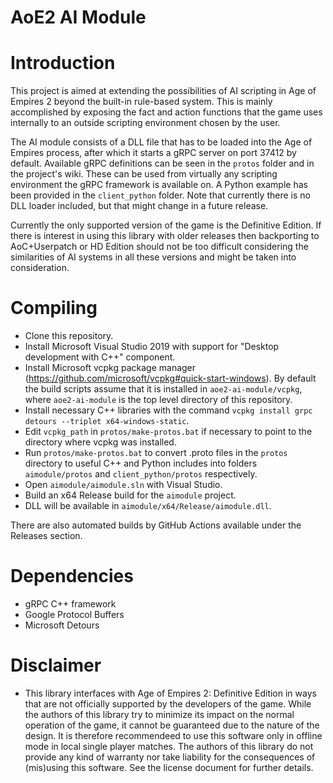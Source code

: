 # AoE2 AI Module

# Introduction
This project is aimed at extending the possibilities of AI scripting in Age of Empires 2 beyond the built-in rule-based system. This is mainly accomplished by exposing the fact and action functions that the game uses internally to an outside scripting environment chosen by the user.

The AI module consists of a DLL file that has to be loaded into the Age of Empires process, after which it starts a gRPC server on port 37412 by default. Available gRPC definitions can be seen in the `protos` folder and in the project's wiki. These can be used from virtually any scripting environment the gRPC framework is available on. A Python example has been provided in the `client_python` folder. Note that currently there is no DLL loader included, but that might change in a future release.

Currently the only supported version of the game is the Definitive Edition. If there is interest in using this library with older releases then backporting to AoC+Userpatch or HD Edition should not be too difficult considering the similarities of AI systems in all these versions and might be taken into consideration.

# Compiling
* Clone this repository.
* Install Microsoft Visual Studio 2019 with support for "Desktop development with C++" component.
* Install Microsoft vcpkg package manager (https://github.com/microsoft/vcpkg#quick-start-windows). By default the build scripts assume that it is installed in `aoe2-ai-module/vcpkg`, where `aoe2-ai-module` is the top level directory of this repository.
* Install necessary C++ libraries with the command `vcpkg install grpc detours --triplet x64-windows-static`.
* Edit `vcpkg_path` in `protos/make-protos.bat` if necessary to point to the directory where vcpkg was installed.
* Run `protos/make-protos.bat` to convert .proto files in the `protos` directory to useful C++ and Python includes into folders `aimodule/protos` and `client_python/protos` respectively.
* Open `aimodule/aimodule.sln` with Visual Studio.
* Build an x64 Release build for the `aimodule` project.
* DLL will be available in `aimodule/x64/Release/aimodule.dll`.

There are also automated builds by GitHub Actions available under the Releases section.

# Dependencies
* gRPC C++ framework
* Google Protocol Buffers
* Microsoft Detours

# Disclaimer
* This library interfaces with Age of Empires 2: Definitive Edition in ways that are not officially supported by the developers of the game. While the authors of this library try to minimize its impact on the normal operation of the game, it cannot be guaranteed due to the nature of the design. It is therefore recommendeed to use this software only in offline mode in local single player matches. The authors of this library do not provide any kind of warranty nor take liability for the consequences of (mis)using this software. See the license document for further details.
